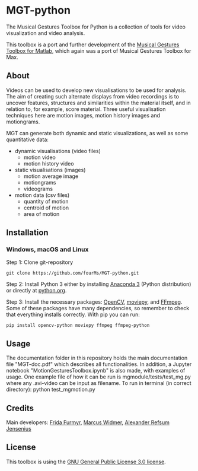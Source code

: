 # MGT-python

The Musical Gestures Toolbox for Python is a collection of tools for video visualization and video analysis.

This toolbox is a port and further development of the [Musical Gestures Toolbox for Matlab](https://github.com/fourMs/MGT-matlab), which again was a port of Musical Gestures Toolbox for Max.


## About

Videos can be used to develop new visualisations to be used for analysis. The aim of creating such alternate displays from video recordings is to uncover features, structures and similarities within the material itself, and in relation to, for example, score material. Three useful visualisation techniques here are motion images, motion history images and motiongrams.

MGT can generate both dynamic and static visualizations, as well as some quantitative data:

- dynamic visualisations (video files)
    - motion video
    - motion history video
- static visualisations (images)
    - motion average image
    - motiongrams
    - videograms
- motion data (csv files)
    - quantity of motion
    - centroid of motion
    - area of motion

## Installation


### Windows, macOS and Linux

Step 1: Clone git-repository

    git clone https://github.com/fourMs/MGT-python.git

Step 2: Install Python 3 either by installing [Anaconda 3](https://www.anaconda.com/distribution/) (Python distribution) or directly at [python.org](http://www.python.org).

Step 3: Install the necessary packages: [OpenCV](https://opencv.org/releases/), [moviepy](https://zulko.github.io/moviepy/install.html), and [FFmpeg](https://ffmpeg.org/download.html). Some of these packages have many dependencies, so remember to check that everything installs correctly. With pip you can run:

    pip install opencv-python moviepy ffmpeg ffmpeg-python



## Usage

The documentation folder in this repository holds the main documentation file "MGT-doc.pdf" which describes all functionalities. In addition, a Jupyter notebook "MotionGesturesToolbox.ipynb" is also made, with examples of usage. One example file of how it can be run is mgmodule/tests/test_mg.py where any .avi-video can be input as filename. To run in terminal (in correct directory): python test_mgmotion.py

## Credits

Main developers: [Frida Furmyr](https://github.com/fridafu), [Marcus Widmer](https://github.com/marcuswidmer), [Alexander Refsum Jensenius](https://github.com/alexarje/)

## License

This toolbox is using the [GNU General Public License 3.0 license](https://www.gnu.org/licenses/gpl-3.0.en.html).
